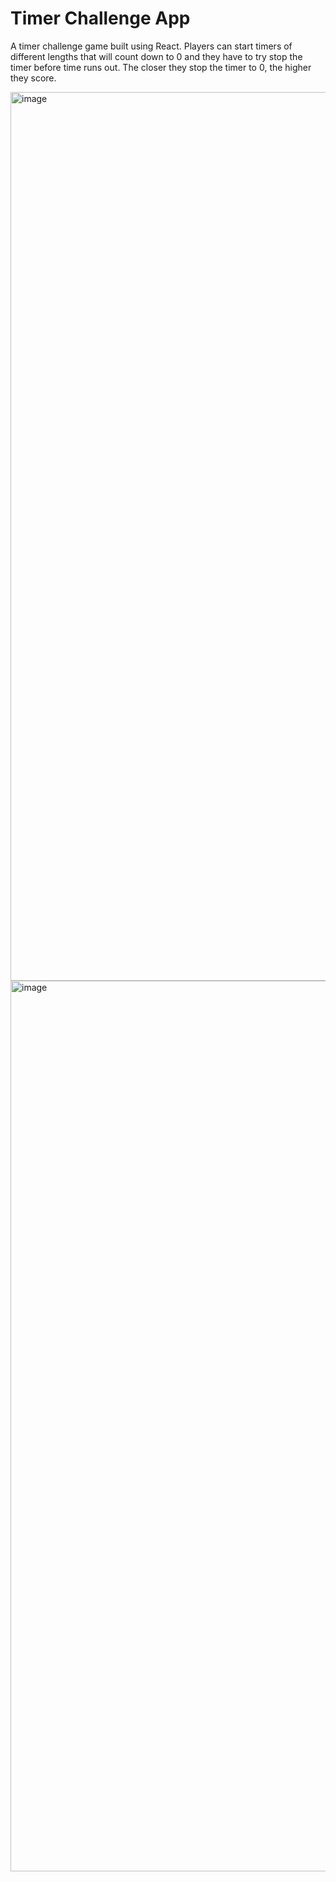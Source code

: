 # Timer Challenge App
A timer challenge game built using React. 
Players can start timers of different lengths that will count down to 0 and they have to try stop the timer before time runs out. The closer they stop the timer to 0, the higher they score.

<img width="1422" alt="image" src="https://github.com/stephenkettley/timer-challenge-app/assets/109079565/e4652765-4588-4829-ad67-36efa428f73a">

<img width="1425" alt="image" src="https://github.com/stephenkettley/timer-challenge-app/assets/109079565/e87735f1-a9da-41ee-94c1-2d901708c455">



